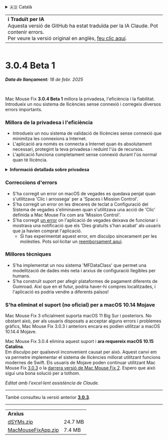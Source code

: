 <details>
<summary>🇦🇩 Català</summary>

[🇬🇧 English (GitHub)](https://github.com/noah-nuebling/mac-mouse-fix/releases/tag/3.0.4-Beta-1)\
**🇦🇩 Català**\
[🇩🇪 Deutsch](https://redirect.macmousefix.com/?target=mmf-release&tag=3.0.4-Beta-1&locale=de)\
[🇪🇸 Español](https://redirect.macmousefix.com/?target=mmf-release&tag=3.0.4-Beta-1&locale=es)\
[🇫🇷 Français](https://redirect.macmousefix.com/?target=mmf-release&tag=3.0.4-Beta-1&locale=fr)\
[🇮🇩 Indonesia](https://redirect.macmousefix.com/?target=mmf-release&tag=3.0.4-Beta-1&locale=id)\
[🇮🇹 Italiano](https://redirect.macmousefix.com/?target=mmf-release&tag=3.0.4-Beta-1&locale=it)\
[🇭🇺 Magyar](https://redirect.macmousefix.com/?target=mmf-release&tag=3.0.4-Beta-1&locale=hu)\
[🇳🇱 Nederlands](https://redirect.macmousefix.com/?target=mmf-release&tag=3.0.4-Beta-1&locale=nl)\
[🇵🇱 Polski](https://redirect.macmousefix.com/?target=mmf-release&tag=3.0.4-Beta-1&locale=pl)\
[🇧🇷 Português (Brasil)](https://redirect.macmousefix.com/?target=mmf-release&tag=3.0.4-Beta-1&locale=pt-BR)\
[🇵🇹 Português (Portugal)](https://redirect.macmousefix.com/?target=mmf-release&tag=3.0.4-Beta-1&locale=pt-PT)\
[🇷🇴 Română](https://redirect.macmousefix.com/?target=mmf-release&tag=3.0.4-Beta-1&locale=ro)\
[🇸🇪 Svenska](https://redirect.macmousefix.com/?target=mmf-release&tag=3.0.4-Beta-1&locale=sv)\
[🇻🇳 Tiếng Việt](https://redirect.macmousefix.com/?target=mmf-release&tag=3.0.4-Beta-1&locale=vi)\
[🇹🇷 Türkçe](https://redirect.macmousefix.com/?target=mmf-release&tag=3.0.4-Beta-1&locale=tr)\
[🇨🇿 Čeština](https://redirect.macmousefix.com/?target=mmf-release&tag=3.0.4-Beta-1&locale=cs)\
[🇬🇷 Ελληνικά](https://redirect.macmousefix.com/?target=mmf-release&tag=3.0.4-Beta-1&locale=el)\
[🇷🇺 Русский](https://redirect.macmousefix.com/?target=mmf-release&tag=3.0.4-Beta-1&locale=ru)\
[🇺🇦 Українська](https://redirect.macmousefix.com/?target=mmf-release&tag=3.0.4-Beta-1&locale=uk)\
[🇮🇱 עברית](https://redirect.macmousefix.com/?target=mmf-release&tag=3.0.4-Beta-1&locale=he)\
[🇸🇦 العربية](https://redirect.macmousefix.com/?target=mmf-release&tag=3.0.4-Beta-1&locale=ar)\
[🇮🇳 हिन्दी](https://redirect.macmousefix.com/?target=mmf-release&tag=3.0.4-Beta-1&locale=hi)\
[🇹🇭 ไทย](https://redirect.macmousefix.com/?target=mmf-release&tag=3.0.4-Beta-1&locale=th)\
[🇨🇳 中文 (简体)](https://redirect.macmousefix.com/?target=mmf-release&tag=3.0.4-Beta-1&locale=zh-Hans)\
[🇨🇳 中文 (繁體)](https://redirect.macmousefix.com/?target=mmf-release&tag=3.0.4-Beta-1&locale=zh-Hant)\
[🇭🇰 中文（香港)](https://redirect.macmousefix.com/?target=mmf-release&tag=3.0.4-Beta-1&locale=zh-HK)\
[🇯🇵 日本語](https://redirect.macmousefix.com/?target=mmf-release&tag=3.0.4-Beta-1&locale=ja)\
[🇰🇷 한국어](https://redirect.macmousefix.com/?target=mmf-release&tag=3.0.4-Beta-1&locale=ko)\
[Help translate Mac Mouse Fix to different languages!](https://github.com/noah-nuebling/mac-mouse-fix/discussions/731)
</details>
<table align=><td>
<b>ℹ️ Traduït per IA</b><br>
Aquesta versió de GitHub ha estat traduïda per la IA Claude. Pot contenir errors.<br>
Per veure la versió original en anglès, <a href="https://github.com/noah-nuebling/mac-mouse-fix/releases/tag/3.0.4-Beta-1">feu clic aquí</a>.
</td></table>

<table></table>

# 3.0.4 Beta 1
***Data de llançament:** 18 de febr. 2025*

<br>

Mac Mouse Fix **3.0.4 Beta 1** millora la privadesa, l'eficiència i la fiabilitat.\
Introdueix un nou sistema de llicències sense connexió i corregeix diversos errors importants.

### Millora de la privadesa i l'eficiència

- Introdueix un nou sistema de validació de llicències sense connexió que minimitza les connexions a Internet.
- L'aplicació ara només es connecta a Internet quan és absolutament necessari, protegint la teva privadesa i reduint l'ús de recursos.
- L'aplicació funciona completament sense connexió durant l'ús normal quan té llicència.

<details>
<summary><b>Informació detallada sobre privadesa</b></summary>
Les versions anteriors validaven les llicències en línia a cada inici, permetent potencialment que els registres de connexió fossin emmagatzemats per servidors de tercers (GitHub i Gumroad). El nou sistema elimina les connexions innecessàries – després de l'activació inicial de la llicència, només es connecta a Internet si les dades locals de la llicència estan corrompudes.
<br><br>
Tot i que jo personalment mai vaig registrar el comportament dels usuaris, el sistema anterior teòricament permetia que els servidors de tercers registressin adreces IP i temps de connexió. Gumroad també podia registrar la teva clau de llicència i potencialment correlacionar-la amb qualsevol informació personal que haguessin registrat sobre tu quan vas comprar Mac Mouse Fix.
<br><br>
No vaig considerar aquests subtils problemes de privadesa quan vaig construir el sistema de llicències original, però ara, Mac Mouse Fix és tan privat i lliure d'Internet com és possible!
<br><br>
Vegeu també la <a href=https://gumroad.com/privacy>política de privadesa de Gumroad</a> i aquest <a href=https://github.com/noah-nuebling/mac-mouse-fix/issues/976#issuecomment-2140955801>comentari meu a GitHub</a>.

</details>

### Correccions d'errors

- S'ha corregit un error on macOS de vegades es quedava penjat quan s'utilitzava 'Clic i arrossega' per a 'Spaces i Mission Control'.
- S'ha corregit un error on les dreceres de teclat a Configuració del Sistema de vegades s'eliminaven quan s'utilitzava una acció de 'Clic' definida a Mac Mouse Fix com ara 'Mission Control'.
- S'ha corregit [un error](https://github.com/noah-nuebling/mac-mouse-fix/issues?q=state%3Aopen%20label%3A%22%27Free%20days%20are%20over%27%20bug%22) on l'aplicació de vegades deixava de funcionar i mostrava una notificació que els 'Dies gratuïts s'han acabat' als usuaris que ja havien comprat l'aplicació.
    - Si has experimentat aquest error, em disculpo sincerament per les molèsties. Pots sol·licitar un [reemborsament aquí](https://redirect.macmousefix.com/?message=&target=mmf-apply-for-refund&locale=ca).

### Millores tècniques

- S'ha implementat un nou sistema 'MFDataClass' que permet una modelització de dades més neta i arxius de configuració llegibles per humans.
- S'ha construït suport per afegir plataformes de pagament diferents de Gumroad. Així que en el futur, podria haver-hi compres localitzades, i l'aplicació es podria vendre a diferents països!

### S'ha eliminat el suport (no oficial) per a macOS 10.14 Mojave

Mac Mouse Fix 3 oficialment suporta macOS 11 Big Sur i posteriors. No obstant això, per als usuaris disposats a acceptar alguns errors i problemes gràfics, Mac Mouse Fix 3.0.3 i anteriors encara es podien utilitzar a macOS 10.14.4 Mojave.

Mac Mouse Fix 3.0.4 elimina aquest suport i **ara requereix macOS 10.15 Catalina**.\
Em disculpo per qualsevol inconvenient causat per això. Aquest canvi em va permetre implementar el sistema de llicències millorat utilitzant funcions modernes de Swift. Els usuaris de Mojave poden continuar utilitzant Mac Mouse Fix [3.0.3](https://redirect.macmousefix.com/?target=mmf-release&tag=3.0.3&locale=ca) o la [darrera versió de Mac Mouse Fix 2](https://redirect.macmousefix.com/?target=mmf2-latest&locale=ca). Espero que això sigui una bona solució per a tothom.

*Editat amb l'excel·lent assistència de Claude.*

---

També consulteu la versió anterior [**3.0.3**](https://redirect.macmousefix.com/?target=mmf-release&tag=3.0.3&locale=ca).

---

<table align="start">
<tr>
    <td colspan=2>
        <b>Arxius</b>
    </td>
</tr>
<tr>
    <td><a href="https://github.com/noah-nuebling/mac-mouse-fix/releases/download/3.0.4-Beta-1/dSYMs.zip">dSYMs.zip</a></td>
    <td>24.7 MB</td>
</tr>
<tr>
    <td><a href="https://github.com/noah-nuebling/mac-mouse-fix/releases/download/3.0.4-Beta-1/MacMouseFixApp.zip">MacMouseFixApp.zip</a></td>
    <td>7.4 MB</td>
</tr>
</table>